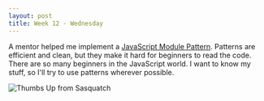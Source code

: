 ```yaml
---
layout: post
title: Week 12 - Wednesday
---
```

A mentor helped me implement a [JavaScript Module Pattern](http://www.adequatelygood.com/JavaScript-Module-Pattern-In-Depth.html). Patterns are efficient and clean, but they make it hard for beginners to read the code. There are so many beginners in the JavaScript world. I want to know my stuff, so I'll try to use patterns wherever possible.  

![Thumbs Up from Sasquatch](http://media0.giphy.com/media/l46C8niNgpzovmhpK/giphy.gif)
